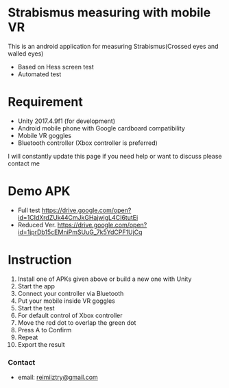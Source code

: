 # Strabismus measuring with mobile VR

This is an android application for measuring Strabismus(Crossed eyes and walled eyes)
  - Based on Hess screen test
  - Automated test

# Requirement

  - Unity 2017.4.9f1 (for development)
  - Android mobile phone with Google cardboard compatibility
  - Mobile VR goggles
  - Bluetooth controller (Xbox controller is preferred)

I will constantly update this page if you need help or want to discuss please contact me

# Demo APK
  - Full test
    https://drive.google.com/open?id=1CIdXrdZUk44CmJkGHajwigL4CI6tutEi
  - Reduced Ver.
    https://drive.google.com/open?id=1jprDb15cEMniPmSUuG_7k5YdCPF1UjCq
    
# Instruction
1. Install one of APKs given above or build a new one with Unity
2. Start the app
3. Connect your controller via Bluetooth
3. Put your mobile inside VR goggles
4. Start the test
  1. For default control of Xbox controller
  2. Move the red dot to overlap the green dot
  3. Press A to Confirm
  4. Repeat
5. Export the result
    



### Contact
 - email: reimiiztry@gmail.com
